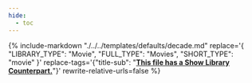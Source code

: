 ```yaml
---
hide:
  - toc
---
```

{%
    include-markdown "./../../templates/defaults/decade.md"
    replace='{
        "LIBRARY_TYPE": "Movie",
        "FULL_TYPE": "Movies",
        "SHORT_TYPE": "movie"
    }'
    replace-tags='{"title-sub": "**[This file has a Show Library Counterpart.](./../../show/decade)**"}'
    rewrite-relative-urls=false
%}